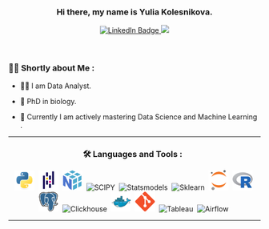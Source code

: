 <div id="header" align="center"><h3> Hi there, my name is Yulia Kolesnikova.</h></div>
 <div id="socials" align="center"><div id="badges">
  <a href="https://www.linkedin.com/in/yulia-kolesnikova-5a1b59165/">
    <img src="https://img.shields.io/badge/LinkedIn-blue?style=for-the-badge&logo=linkedin&logoColor=white" alt="LinkedIn Badge"/>
  </a>
  <a href="https://t.me/Vaanry">
    <img src="https://img.shields.io/badge/Telegram-2CA5E0?style=for-the-badge&logo=telegram&logoColor=white"/>
  </a>
</div> 
  <div id="badges" align="center"><img src="https://komarev.com/ghpvc/?username=vaanry&style=flat-square&color=red" alt=""/></div>
<div align="left">&nbsp;
  
### :woman_technologist: Shortly about Me :
 
- :woman_scientist: I am Data Analyst.

- :dna: PhD in biology.

- 🌱 Currently I am actively mastering Data Science and Machine Learning .
  
 ---
 
</b>

</div>

  
  ### :hammer_and_wrench: Languages and Tools : &nbsp;
  
  <img src="https://github.com/devicons/devicon/blob/master/icons/python/python-original.svg" title="Python" alt="Python" width="40" height="40"/>&nbsp;
  <img src="https://github.com/devicons/devicon/blob/master/icons/pandas/pandas-original.svg" title="Pandas" alt="Pandas" width="40" height="40"/>&nbsp;
  <img src="https://github.com/devicons/devicon/blob/master/icons/numpy/numpy-original.svg" title="Numpy" alt="Numpy" width="40" height="40"/>&nbsp;
  <img src="https://upload.wikimedia.org/wikipedia/commons/thumb/b/b2/SCIPY_2.svg/640px-SCIPY_2.svg.png" title="SCIPY" alt="SCIPY" width="40" height="40"/>&nbsp;
  <img src="https://www.statsmodels.org/stable/_images/statsmodels-logo-v2-no-text.svg" title="Statsmodels" alt="Statsmodels" width="40" height="40"/>&nbsp;
  <img src="https://e7.pngegg.com/pngimages/309/384/png-clipart-scikit-learn-python-computer-icons-scikit-machine-learning-learning-text-orange-thumbnail.png" title="Sklearn"  alt="Sklearn" width="40" height="40"/>&nbsp;
  <img src="https://github.com/devicons/devicon/blob/master/icons/jupyter/jupyter-original.svg"  title="Jupyter" alt="Jupyter" width="40" height="40"/>&nbsp;
  <img src="https://github.com/devicons/devicon/blob/master/icons/r/r-original.svg" title="R" alt="R" width="40" height="40"/>&nbsp;
  <img src="https://github.com/devicons/devicon/blob/master/icons/postgresql/postgresql-original.svg" title="Postgresql" alt="Postgresql" width="40" height="40"/>&nbsp;
  <img src="https://cdn.worldvectorlogo.com/logos/clickhouse.svg" title="Clickhouse"  alt="Clickhouse" width="40" height="40"/>&nbsp;
  <img src="https://github.com/devicons/devicon/blob/master/icons/docker/docker-original.svg" title="Docker" alt="Docker" width="40" height="40"/>&nbsp;
  <img src="https://github.com/devicons/devicon/blob/master/icons/git/git-original.svg" title="Git" alt="Git " width="40" height="40"/>&nbsp;
  <img src="https://www.svgrepo.com/show/354428/tableau-icon.svg" title="Tableau" alt="Tableau" width="40" height="40"/>&nbsp;
  <img src="https://www.svgrepo.com/show/353380/airflow.svg" title="Airflow" alt="Airflow" width="40" height="40"/>&nbsp;
  
  
 ---
<!--
**Vaanry/Vaanry** is a ✨ _special_ ✨ repository because its `README.md` (this file) appears on your GitHub profile.
Here are some ideas to get you started:

- 🔭 I’m currently working on ...
- 🌱 I’m currently learning ...
- 👯 I’m looking to collaborate on ...
- 🤔 I’m looking for help with ...
- 💬 Ask me about ...
- 📫 How to reach me: ...
- 😄 Pronouns: ...
- ⚡ Fun fact: ...
-->
